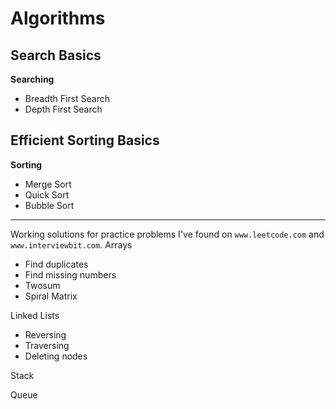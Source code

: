 <h1>Algorithms</h1>


<h2>Search Basics</h2>

**Searching** <br>
  - Breadth First Search
  - Depth First Search

<h2>Efficient Sorting Basics</h2>

**Sorting** <br>
  - Merge Sort
  - Quick Sort
  - Bubble Sort

---
Working solutions for practice problems I've found on `www.leetcode.com` and `www.interviewbit.com`.
Arrays
  - Find duplicates
  - Find missing numbers
  - Twosum
  - Spiral Matrix

Linked Lists
  - Reversing
  - Traversing
  - Deleting nodes

Stack

Queue
